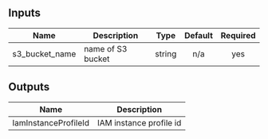 ## Inputs

| Name | Description | Type | Default | Required |
|------|-------------|:----:|:-----:|:-----:|
| s3\_bucket\_name | name of S3 bucket | string | n/a | yes |

## Outputs

| Name | Description |
|------|-------------|
| IamInstanceProfileId | IAM instance profile id |

